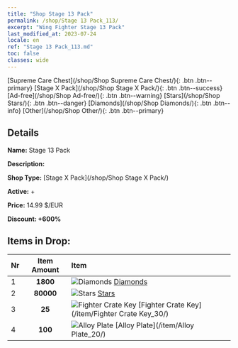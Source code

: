 ```yaml
---
title: "Shop Stage 13 Pack"
permalink: /shop/Stage 13 Pack_113/
excerpt: "Wing Fighter Stage 13 Pack"
last_modified_at: 2023-07-24
locale: en
ref: "Stage 13 Pack_113.md"
toc: false
classes: wide
---
```



  [Supreme Care Chest](/shop/Shop Supreme Care Chest/){: .btn .btn--primary}   [Stage X Pack](/shop/Shop Stage X Pack/){: .btn .btn--success}   [Ad-free](/shop/Shop Ad-free/){: .btn .btn--warning}   [Stars](/shop/Shop Stars/){: .btn .btn--danger}   [Diamonds](/shop/Shop Diamonds/){: .btn .btn--info}   [Other](/shop/Shop Other/){: .btn .btn--primary} 

## Details

 **Name:** Stage 13 Pack 

 **Description:** 

 **Shop Type:** [Stage X Pack](/shop/Shop Stage X Pack/)

 **Active:** + 

 **Price:** 14.99 $/EUR 

 **Discount: +600%** 



## Items in Drop:

  |  Nr | Item Amount  |       Item       |
  |:----|:------------:|:-----------------|
  | 1 | **1800**  | ![Diamonds](/images/item/Diamonds_p.png) [Diamonds](/item/Diamonds_15/) | 
  | 2 | **80000**  | ![Stars](/images/item/Stars_p.png) [Stars](/item/Stars_2/) | 
  | 3 | **25**  | ![Fighter Crate Key](/images/item/Fighter_Crate_Key_p.png) [Fighter Crate Key](/item/Fighter Crate Key_30/) | 
  | 4 | **100**  | ![Alloy Plate](/images/item/Alloy_Plate_p.png) [Alloy Plate](/item/Alloy Plate_20/) | 

